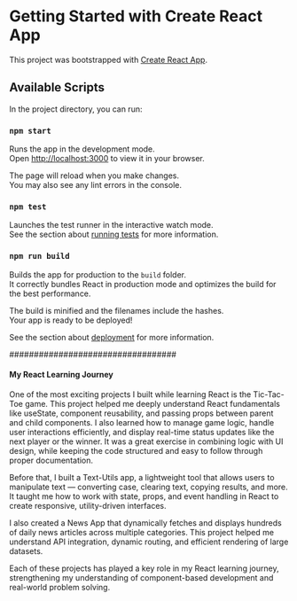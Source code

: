 # Getting Started with Create React App

This project was bootstrapped with [Create React App](https://github.com/facebook/create-react-app).

## Available Scripts

In the project directory, you can run:

### `npm start`

Runs the app in the development mode.\
Open [http://localhost:3000](http://localhost:3000) to view it in your browser.

The page will reload when you make changes.\
You may also see any lint errors in the console.

### `npm test`

Launches the test runner in the interactive watch mode.\
See the section about [running tests](https://facebook.github.io/create-react-app/docs/running-tests) for more information.

### `npm run build`

Builds the app for production to the `build` folder.\
It correctly bundles React in production mode and optimizes the build for the best performance.

The build is minified and the filenames include the hashes.\
Your app is ready to be deployed!

See the section about [deployment](https://facebook.github.io/create-react-app/docs/deployment) for more information.




##################################
#### My React Learning Journey

One of the most exciting projects I built while learning React is the Tic-Tac-Toe game. This project helped me deeply understand React fundamentals like useState, component reusability, and passing props between parent and child components. I also learned how to manage game logic, handle user interactions efficiently, and display real-time status updates like the next player or the winner. It was a great exercise in combining logic with UI design, while keeping the code structured and easy to follow through proper documentation.

Before that, I built a Text-Utils app, a lightweight tool that allows users to manipulate text — converting case, clearing text, copying results, and more. It taught me how to work with state, props, and event handling in React to create responsive, utility-driven interfaces.

I also created a News App that dynamically fetches and displays hundreds of daily news articles across multiple categories. This project helped me understand API integration, dynamic routing, and efficient rendering of large datasets.

Each of these projects has played a key role in my React learning journey, strengthening my understanding of component-based development and real-world problem solving.

